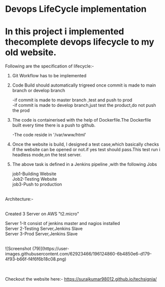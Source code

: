 # Devops LifeCycle implementation

# In this project i implemented thecomplete devops lifecycle to my old website.

Following are the specification of lifecycle:-

1) Git Workflow has to be implemented
2) Code Build should automatically trigreed once commit is made to main branch or develop branch

   -if commit is made to master branch ,test and push to prod<br>
   -if commit is made to develop branch,just test the product,do not push the prod

3) The code is containerised with the help of Dockerfile.The Dockerfile built every time there is a push to github.

   -The code reside in '/var/www/html'

4) Once the website is build, I designed a test case,which basically checks if the website can be opened or not.if yes test should pass.This test run i headless mode,on the test server.

5) The above task is defined in a Jenkins pipeline ,with the following Jobs

   job1-Building Website<br>
   Job2-Testing Website<br>
   job3-Push to production


<br>
Architecture:-<br>

<br>Created 3 Server on AWS "t2.micro"

Server 1-It consist of jenkins master and nagios installed<br>
Server 2-Testing Server,Jenkins Slave<br>
Server 3-Prod Server,Jenkins Slave

<br>
![Screenshot (79)](https://user-images.githubusercontent.com/62923466/196124860-6b4850e6-d179-4f93-b66f-f4f6f6b18c08.png)

<br><br>
Checkout the website here:-
https://surajkumar98012.github.io/techsignia/
